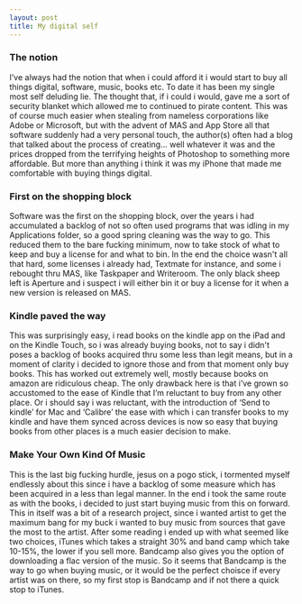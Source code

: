 ```yaml
---
layout: post
title: My digital self
---
```


### The notion

I’ve always had the notion that when i could afford it i would start to buy all things digital, software, music, books etc. To date it has been my single most self deluding lie. The thought that, if i could i would, gave me a sort of security blanket which allowed me to continued to pirate content. This was of course much easier when stealing from nameless corporations like Adobe or Microsoft, but with the advent of MAS and App Store all that software suddenly had a very personal touch, the author(s) often had a blog that talked about the process of creating… well whatever it was and the prices dropped from the terrifying heights of Photoshop to something more affordable. But more than anything i think it was my iPhone that made me comfortable with buying things digital.

### First on the shopping block
Software was the first on the shopping block, over the years i had accumulated a backlog of not so often used programs that was idling in my Applications folder, so a good spring cleaning was the way to go. This reduced them to the bare fucking minimum, now to take stock of what to keep and buy a license for and what to bin. In the end the choice wasn't all that hard, some licenses i already had, Textmate for instance, and some i rebought thru MAS, like Taskpaper and Writeroom. The only black sheep left is Aperture and i suspect i will either bin it or buy a license for it when a new version is released on MAS.

### Kindle paved the way
This was surprisingly easy, i read books on the kindle app on the iPad and on the Kindle Touch, so i was already buying books, not to say i didn't poses a backlog of books acquired thru some less than legit means, but in a moment of clarity i decided to ignore those and from that moment only buy books. This has worked out extremely well, mostly because books on amazon are ridiculous cheap. The only drawback here is that i’ve grown so accustomed to the ease of Kindle that I’m reluctant to buy from any other place. Or i should say i was reluctant, with the introduction of ‘Send to kindle’ for Mac and ‘Calibre’ the ease with which i can transfer books to my kindle and have them synced across devices is now so easy that buying books from other places is a much easier decision to make. 

### Make Your Own Kind Of Music
This is the last big fucking hurdle, jesus on a pogo stick, i tormented myself endlessly about this since i have a backlog of some measure which has been acquired in a less than legal manner. In the end i took the same route as with the books, i decided to just start buying music from this on forward. This in itself was a bit of a research project, since i wanted artist to get the maximum bang for my buck i wanted to buy music from sources that gave the most to the artist. After some reading i ended up with what seemed like two choices, iTunes which takes a straight 30% and band camp which take 10-15%, the lower if you sell more. Bandcamp also gives you the option of downloading a flac version of the music. So it seems that Bandcamp is the way to go when buying music, or it would be the perfect choisce if every artist was on there, so my first stop is Bandcamp and if not there a quick stop to iTunes. 